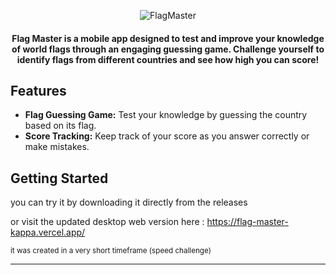 


<p align="center">
  <img src="https://github.com/omar546/flag_master/assets/71936776/938908c5-0b58-44ab-a648-9e73877fd571" alt="FlagMaster">
</p>




<h4 align="center">
Flag Master is a mobile app designed to test and improve your knowledge of world flags through an engaging guessing game. Challenge yourself to identify flags from different countries and see how high you can score!</h4>


## Features

- **Flag Guessing Game:** Test your knowledge by guessing the country based on its flag.
- **Score Tracking:** Keep track of your score as you answer correctly or make mistakes.

<!--## Screenshots
<!--![on git hub show apps](https://github.com/omar546/flag_master/assets/71936776/7fb4e1c6-f1ce-4240-b53b-dcd4f263a3dc)-->



## Getting Started

you can try it by downloading it directly from the releases

or visit the updated desktop web version here : 
https://flag-master-kappa.vercel.app/





<sub> it was created in a very short timeframe (speed challenge)</sub>

---
